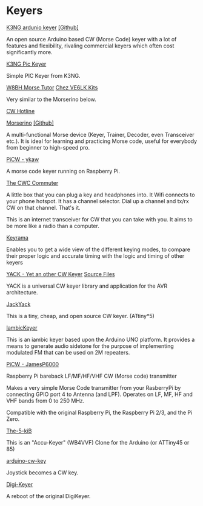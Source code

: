 # Keyers

[K3NG ardunio keyer](https://blog.radioartisan.com/arduino-cw-keyer/) [\[Github\]](https://github.com/k3ng/k3ng_cw_keyer)

An open source Arduino based CW (Morse Code) keyer with a lot of features and flexibility, rivaling commercial keyers which often cost significantly more.

[K3NG Pic Keyer](https://github.com/k3ng/pic_cw_keyer)

Simple PIC Keyer from K3NG.

[W8BH Morse Tutor](http://w8bh.net/) [Chez VE6LK Kits](https://ve6lk.com/morse-tutor-kits/)

Very similar to the Morserino below.

[CW Hotline](https://hamradio.solutions/cwhotline/)

[Morserino](https://www.morserino.info/) [\[Github\]](https://github.com//oe1wkl/Morserino-32)

A multi-functional Morse device (Keyer, Trainer, Decoder, even Transceiver etc.). It is ideal for learning and practicing Morse code, useful for everybody from beginner to high-speed pro. 

[PiCW - ykaw](https://github.com/ykaw/PiCW)

A morse code keyer running on Raspberry Pi.

[The CWC Commuter](https://github.com/G0WCZ/cwc)

A little box that you can plug a key and headphones into. It Wifi connects to your phone hotspot. It has a channel selector. Dial up a channel and tx/rx CW on that channel. That's it.

This is an internet transceiver for CW that you can take with you. It aims to be more like a radio than a computer.

[Keyrama](http://www.cq-cq.eu/DJ5IL_rt008.pdf)

Enables you to get a wide view of the different keying modes, to
compare their proper logic and accurate timing with
the logic and timing of other keyers

[YACK - Yet an other CW Keyer](https://yack.sourceforge.net/) [Source Files](https://sourceforge.net/projects/yack/files/)

YACK is a universal CW keyer library and application for the AVR architecture.

[JackYack](https://github.com/dhakajack/jackyack)

This is a tiny, cheap, and open source CW keyer. (ATtiny*5)

[IambicKeyer](https://github.com/WyomingGeezer/IambicKeyer)

This is an iambic keyer based upon the Arduino UNO platform. It provides a means to generate audio sidetone for the purpose of implementing modulated FM that can be used on 2M repeaters.

[PiCW - JamesP6000](https://github.com/JamesP6000/PiCW)

Raspberry Pi bareback LF/MF/HF/VHF CW (Morse code) transmitter

Makes a very simple Morse Code transmitter from your RasberryPi by connecting
GPIO port 4 to Antenna (and LPF). Operates on LF, MF, HF and VHF bands from 0
to 250 MHz.

Compatible with the original Raspberry Pi, the Raspberry Pi 2/3, and
the Pi Zero.

[The-5-kiB](https://github.com/pp5vx/The-5-kiB)

This is an "Accu-Keyer" (WB4VVF) Clone for the Arduino (or ATTiny45 or 85)

[arduino-cw-key](https://github.com/shyamajp/arduino-cw-key)

Joystick becomes a CW key.

[Digi-Keyer](https://www.digikey.com/en/blog/updating-the-original-digi-keyer)

A reboot of the original DigiKeyer.
